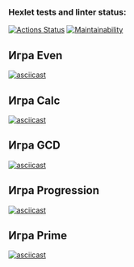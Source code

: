 ### Hexlet tests and linter status:
[![Actions Status](https://github.com/pavelchervonenko/java-project-61/actions/workflows/hexlet-check.yml/badge.svg)](https://github.com/pavelchervonenko/java-project-61/actions) [![Maintainability](https://api.codeclimate.com/v1/badges/e8058791fc1888b5b603/maintainability)](https://codeclimate.com/github/pavelchervonenko/java-project-61/maintainability)
## Игра Even
[![asciicast](https://asciinema.org/a/hvVQn5AzXaeiSCkgYRWczx3Oa.svg)](https://asciinema.org/a/hvVQn5AzXaeiSCkgYRWczx3Oa)

## Игра Calc
[![asciicast](https://asciinema.org/a/qTc7vuBMMfs3vX0UBJRATT6K9.svg)](https://asciinema.org/a/qTc7vuBMMfs3vX0UBJRATT6K9)

## Игра GCD
[![asciicast](https://asciinema.org/a/XsqgZ0xsFQY6uPHZ3si3Hukyc.svg)](https://asciinema.org/a/XsqgZ0xsFQY6uPHZ3si3Hukyc)

## Игра Progression
[![asciicast](https://asciinema.org/a/VH2Bd2eBjfFjVWaiFJxZTh9LJ.svg)](https://asciinema.org/a/VH2Bd2eBjfFjVWaiFJxZTh9LJ)

## Игра Prime

[![asciicast](https://asciinema.org/a/tGS77WfqwYKANh6JT7SqPbhKB.svg)](https://asciinema.org/a/tGS77WfqwYKANh6JT7SqPbhKB)
